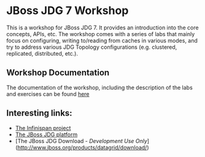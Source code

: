 # JBoss JDG 7 Workshop

This is a workshop for JBoss JDG 7. It provides an introduction into the core concepts, APIs, etc. The workshop comes with a series of labs that mainly focus on configuring, writing to/reading from caches in various modes, and try 
to address various JDG Topology configurations (e.g. clustered, replicated, distributed, etc.). 

## Workshop Documentation
The documentation of the workshop, including the description of the labs and exercises can be found [here](docs/jdg-7-workshop.adoc)

## Interesting links:
* [The Infinispan project](http://www.infinispan.org)
* [The JBoss JDG platform](https://www.redhat.com/en/technologies/jboss-middleware/data-grid)
* [The JBoss JDG Download - *Development Use Only*] (http://www.jboss.org/products/datagrid/download/)
